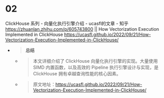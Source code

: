 
# 02

ClickHouse 系列 - 向量化执行引擎介绍 - ucasfl的文章 - 知乎 https://zhuanlan.zhihu.com/p/605743800 || How Vectorization Execution Implemented in ClickHouse https://ucasfl.github.io/2022/09/21/How-Vectorization-Execution-Implemented-in-ClickHouse/
- > **总结**
  * > 本文详细介绍了 ClickHouse 向量化执行引擎的实现。大量使用 SIMD 内置函数，以及高效的 Pipeline 执行引擎设计与实现，是 ClickHouse 拥有卓越查询性能的核心因素。
  * > 原文地址：https://ucasfl.github.io/2022/09/21/How-Vectorization-Execution-Implemented-in-ClickHouse/
